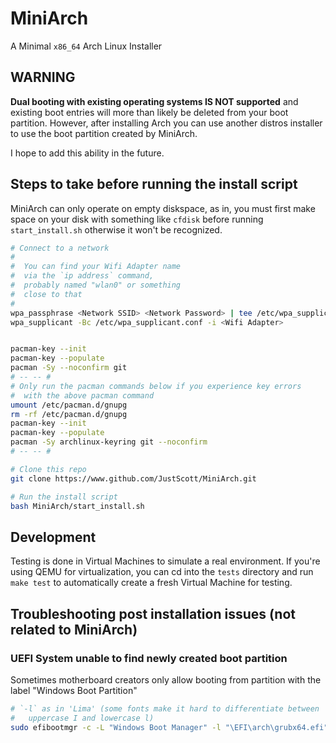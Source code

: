 # MiniArch
A Minimal `x86_64` Arch Linux Installer

## WARNING
**Dual booting with existing operating systems IS NOT supported** and existing
boot entries will more than likely be deleted from your boot partition. However,
after installing Arch you can use another distros installer to use the boot partition
created by MiniArch.

I hope to add this ability in the future.

## Steps to take before running the install script

MiniArch can only operate on empty diskspace, as in, you must first make
space on your disk with something like `cfdisk` before running `start_install.sh`
otherwise it won't be recognized.

```bash
# Connect to a network
#
#  You can find your Wifi Adapter name
#  via the `ip address` command, 
#  probably named "wlan0" or something
#  close to that 
#
wpa_passphrase <Network SSID> <Network Password> | tee /etc/wpa_supplicant.conf
wpa_supplicant -Bc /etc/wpa_supplicant.conf -i <Wifi Adapter>


pacman-key --init
pacman-key --populate
pacman -Sy --noconfirm git
# -- -- # 
# Only run the pacman commands below if you experience key errors
#  with the above pacman command
umount /etc/pacman.d/gnupg
rm -rf /etc/pacman.d/gnupg
pacman-key --init
pacman-key --populate
pacman -Sy archlinux-keyring git --noconfirm
# -- -- #

# Clone this repo
git clone https://www.github.com/JustScott/MiniArch.git

# Run the install script
bash MiniArch/start_install.sh
```

## Development
Testing is done in Virtual Machines to simulate a real environment. If you're
 using QEMU for virtualization, you can cd into the `tests` directory and run
 `make test` to automatically create a fresh Virtual Machine for testing. 


## Troubleshooting post installation issues (not related to MiniArch)

### UEFI System unable to find newly created boot partition
Sometimes motherboard creators only allow booting from partition with the
label "Windows Boot Partition"
```bash
# `-l` as in 'Lima' (some fonts make it hard to differentiate between 
#   uppercase I and lowercase l)
sudo efibootmgr -c -L "Windows Boot Manager" -l "\EFI\arch\grubx64.efi"
```
